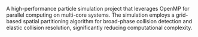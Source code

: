A high-performance particle simulation project that leverages OpenMP for parallel computing on multi-core systems. The simulation employs a grid-based spatial partitioning algorithm for broad-phase collision detection and elastic collision resolution, significantly reducing computational complexity.